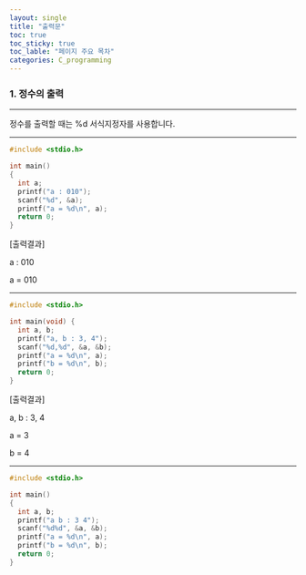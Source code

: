 ```yaml
---
layout: single
title: "출력문"
toc: true
toc_sticky: true
toc_lable: "페이지 주요 목차"
categories: C_programming
---
```


### 1. 정수의 출력
---
정수를 출력할 때는 %d 서식지정자를 사용합니다.

---
~~~C
#include <stdio.h>

int main()
{
  int a;
  printf("a : 010");
  scanf("%d", &a);
  printf("a = %d\n", a);
  return 0;
}
~~~

[출력결과]

a : 010

a = 010

---
~~~C
#include <stdio.h>

int main(void) {
  int a, b;
  printf("a, b : 3, 4");
  scanf("%d,%d", &a, &b);
  printf("a = %d\n", a);
  printf("b = %d\n", b);
  return 0;
}
~~~

[출력결과]

a, b : 3, 4

a = 3

b = 4

---
~~~C
#include <stdio.h>

int main()
{
  int a, b;
  printf("a b : 3 4");
  scanf("%d%d", &a, &b);
  printf("a = %d\n", a);
  printf("b = %d\n", b);
  return 0;
}
~~~
